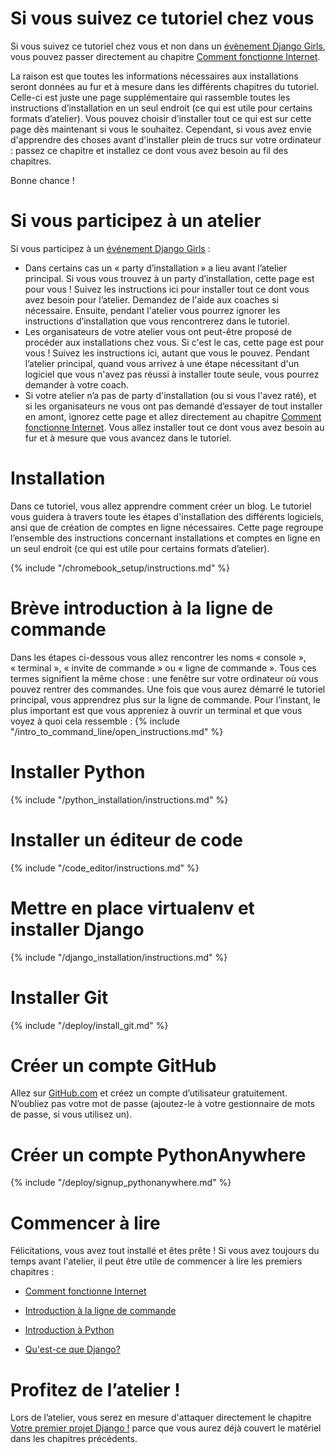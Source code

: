 # Si vous suivez ce tutoriel chez vous

Si vous suivez ce tutoriel chez vous et non dans un [évènement Django Girls](https://djangogirls.org/events/), vous pouvez passer directement au chapitre [Comment fonctionne Internet](../how_the_internet_works/README.md).

La raison est que toutes les informations nécessaires aux installations seront données au fur et à mesure dans les différents chapitres du tutoriel. Celle-ci est juste une page supplémentaire qui rassemble toutes les instructions d’installation en un seul endroit (ce qui est utile pour certains formats d’atelier). Vous pouvez choisir d’installer tout ce qui est sur cette page dès maintenant si vous le souhaitez. Cependant, si vous avez envie d'apprendre des choses avant d'installer plein de trucs sur votre ordinateur : passez ce chapitre et installez ce dont vous avez besoin au fil des chapitres.

Bonne chance !

# Si vous participez à un atelier

Si vous participez à un [événement Django Girls](https://djangogirls.org/events/) :

* Dans certains cas un « party d’installation » a lieu avant l’atelier principal. Si vous vous trouvez à un party d’installation, cette page est pour vous ! Suivez les instructions ici pour installer tout ce dont vous avez besoin pour l’atelier. Demandez de l'aide aux coaches si nécessaire. Ensuite, pendant l'atelier vous pourrez ignorer les instructions d’installation que vous rencontrerez dans le tutoriel.
* Les organisateurs de votre atelier vous ont peut-être proposé de procéder aux installations chez vous. Si c'est le cas, cette page est pour vous ! Suivez les instructions ici, autant que vous le pouvez. Pendant l’atelier principal, quand vous arrivez à une étape nécessitant d'un logiciel que vous n'avez pas réussi à installer toute seule, vous pourrez demander à votre coach.
* Si votre atelier n’a pas de party d'installation (ou si vous l'avez raté), et si les organisateurs ne vous ont pas demandé d’essayer de tout installer en amont, ignorez cette page et allez directement au chapitre [Comment fonctionne Internet](../how_the_internet_works/README.md). Vous allez installer tout ce dont vous avez besoin au fur et à mesure que vous avancez dans le tutoriel.

# Installation

Dans ce tutoriel, vous allez apprendre comment créer un blog. Le tutoriel vous guidera à travers toute les étapes d'installation des différents logiciels, ansi que de création de comptes en ligne nécessaires. Cette page regroupe l’ensemble des instructions concernant installations et comptes en ligne en un seul endroit (ce qui est utile pour certains formats d’atelier).

<!--sec data-title="Chromebook setup (if you're using one)"
data-id="chromebook_setup" data-collapse=true ces--> {% include "/chromebook_setup/instructions.md" %} 

<!--endsec-->

# Brève introduction à la ligne de commande

Dans les étapes ci-dessous vous allez rencontrer les noms « console », « terminal », « invite de commande » ou « ligne de commande ». Tous ces termes signifient la même chose : une fenêtre sur votre ordinateur où vous pouvez rentrer des commandes. Une fois que vous aurez démarré le tutoriel principal, vous apprendrez plus sur la ligne de commande. Pour l’instant, le plus important est que vous appreniez à ouvrir un terminal et que vous voyez à quoi cela ressemble : {% include "/intro_to_command_line/open_instructions.md" %}

# Installer Python

{% include "/python_installation/instructions.md" %}

# Installer un éditeur de code

{% include "/code_editor/instructions.md" %}

# Mettre en place virtualenv et installer Django

{% include "/django_installation/instructions.md" %}

# Installer Git

{% include "/deploy/install_git.md" %}

# Créer un compte GitHub

Allez sur [GitHub.com](https://www.github.com) et créez un compte d’utilisateur gratuitement. N’oubliez pas votre mot de passe (ajoutez-le à votre gestionnaire de mots de passe, si vous utilisez un).

# Créer un compte PythonAnywhere

{% include "/deploy/signup_pythonanywhere.md" %}

# Commencer à lire

Félicitations, vous avez tout installé et êtes prête ! Si vous avez toujours du temps avant l'atelier, il peut être utile de commencer à lire les premiers chapitres :

* [Comment fonctionne Internet](../how_the_internet_works/README.md)

* [Introduction à la ligne de commande](../intro_to_command_line/README.md)

* [Introduction à Python](../python_introduction/README.md)

* [Qu'est-ce que Django?](../django/README.md)

# Profitez de l’atelier !

Lors de l’atelier, vous serez en mesure d'attaquer directement le chapitre [Votre premier projet Django !](../django_start_project/README.md) parce que vous aurez déjà couvert le matériel dans les chapitres précédents.